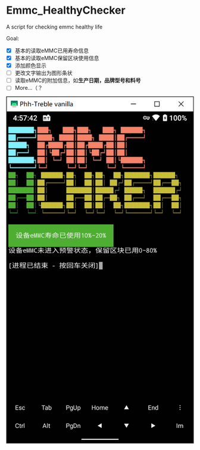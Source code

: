 # Emmc_HealthyChecker
A script for checking emmc healthy life

Goal:
- [x] 基本的读取eMMC已用寿命信息
- [x] 基本的读取eMMC保留区块使用信息
- [x] 添加颜色显示
- [ ] 更改文字输出为图形条状
- [ ] 读取eMMC的附加信息，如**生产日期，品牌型号和料号**
- [ ] More...（？

![当前实现](sample/image.png)